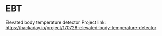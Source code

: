 # EBT
Elevated body temperature detector
Project link: https://hackaday.io/project/170728-elevated-body-temperature-detector
